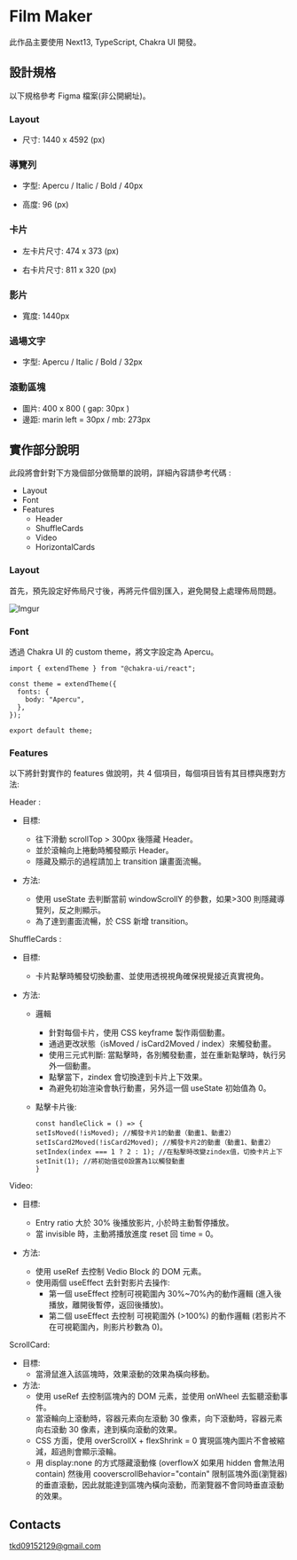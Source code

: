 # Film Maker

此作品主要使用 Next13, TypeScript, Chakra UI 開發。

## 設計規格

以下規格參考 Figma 檔案(非公開網址)。

### Layout

- 尺寸: 1440 x 4592 (px)

### 導覽列

- 字型: Apercu / Italic / Bold / 40px

- 高度: 96 (px)

### 卡片

- 左卡片尺寸: 474 x 373 (px)

- 右卡片尺寸: 811 x 320 (px)

### 影片

- 寬度: 1440px

### 過場文字

- 字型: Apercu / Italic / Bold / 32px

### 滾動區塊

- 圖片: 400 x 800 ( gap: 30px )
- 邊距: marin left = 30px / mb: 273px

## 實作部分說明

此段將會針對下方幾個部分做簡單的說明，詳細內容請參考代碼 :

- Layout
- Font
- Features
  - Header
  - ShuffleCards
  - Video
  - HorizontalCards

### Layout

首先，預先設定好佈局尺寸後，再將元件個別匯入，避免開發上處理佈局問題。

![Imgur](https://i.imgur.com/A62hM51.png)

### Font

透過 Chakra UI 的 custom theme，將文字設定為 Apercu。

```
import { extendTheme } from "@chakra-ui/react";

const theme = extendTheme({
  fonts: {
    body: "Apercu",
  },
});

export default theme;
```

### Features

以下將針對實作的 features 做說明，共 4 個項目，每個項目皆有其目標與應對方法:

Header :

- 目標:

  - 往下滑動 scrollTop > 300px 後隱藏 Header。
  - 並於滾輪向上捲動時觸發顯示 Header。
  - 隱藏及顯示的過程請加上 transition 讓畫面流暢。

- 方法:
  - 使用 useState 去判斷當前 windowScrollY 的參數，如果>300 則隱藏導覽列，反之則顯示。
  - 為了達到畫面流暢，於 CSS 新增 transition。

ShuffleCards :

- 目標:
  - 卡片點擊時觸發切換動畫、並使用透視視角確保視覺接近真實視角。
  
- 方法:

  - 邏輯

    - 針對每個卡片，使用 CSS keyframe 製作兩個動畫。
    - 通過更改狀態（isMoved / isCard2Moved / index）來觸發動畫。
    - 使用三元式判斷: 當點擊時，各別觸發動畫，並在重新點擊時，執行另外一個動畫。
    - 點擊當下，zindex 會切換達到卡片上下效果。
    - 為避免初始渲染會執行動畫，另外這一個 useState 初始值為 0。

  - 點擊卡片後:
    ```
    const handleClick = () => {
    setIsMoved(!isMoved); //觸發卡片1的動畫（動畫1、動畫2）
    setIsCard2Moved(!isCard2Moved); //觸發卡片2的動畫（動畫1、動畫2）
    setIndex(index === 1 ? 2 : 1); //在點擊時改變zindex值，切換卡片上下
    setInit(1); //將初始值從0設置為1以觸發動畫
    }
    ```

Video:

- 目標:

  - Entry ratio 大於 30% 後播放影片, 小於時主動暫停播放。
  - 當 invisible 時，主動將播放進度 reset 回 time = 0。

- 方法:
  - 使用 useRef 去控制 Vedio Block 的 DOM 元素。
  - 使用兩個 useEffect 去針對影片去操作:
    - 第一個 useEffect 控制可視範圍內 30%~70%內的動作邏輯 (進入後播放，離開後暫停，返回後播放)。
    - 第二個 useEffect 去控制 可視範圍外 (>100%) 的動作邏輯 (若影片不在可視範圍內，則影片秒數為 0)。

ScrollCard:

- 目標:
  - 當滑鼠進入該區塊時，效果滾動的效果為橫向移動。
- 方法:
  - 使用 useRef 去控制區塊內的 DOM 元素，並使用 onWheel 去監聽滾動事件。
  - 當滾輪向上滾動時，容器元素向左滾動 30 像素，向下滾動時，容器元素向右滾動 30 像素，達到橫向滾動的效果。
  - CSS 方面，使用 overScrollX + flexShrink = 0 實現區塊內圖片不會被縮減，超過則會顯示滾輪。
  - 用 display:none 的方式隱藏滾動條 (overflowX 如果用 hidden 會無法用 contain) 然後用 cooverscrollBehavior="contain" 限制區塊外面(瀏覽器)的垂直滾動，因此就能達到區塊內橫向滾動，而瀏覽器不會同時垂直滾動的效果。

## Contacts

tkd09152129@gmail.com
